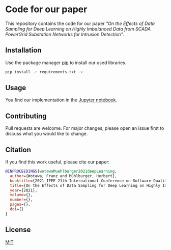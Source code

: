 # Code for our paper

This repository contains the code for our paper *"On the Effects of Data Sampling for Deep Learning on Highly Imbalanced Data from SCADA PowerGrid Substation Networks for Intrusion Detection"*.

## Installation

Use the package manager [pip](https://pip.pypa.io/en/stable/) to install our used libraries.

```bash
pip install -r requirements.txt -v
```

## Usage

You find our implementation in the [Jupyter notebook](code.ipynb).

## Contributing
Pull requests are welcome. For major changes, please open an issue first to discuss what you would like to change.

## Citation
If you find this work useful, please cite our paper:

```bibtex
@INPROCEEDINGS{wotawaMuehlburger2021deepLearning,
  author={Wotawa, Franz and Mühlburger, Herbert},  
  booktitle={2021 IEEE 21th International Conference on Software Quality, Reliability and Security (QRS)},
  title={On the Effects of Data Sampling for Deep Learning on Highly Imbalanced Data from SCADA PowerGrid Substation Networks for Intrusion Detection},   
  year={2021},  
  volume={},  
  number={},  
  pages={},  
  doi={}
}
```

## License
[MIT](LICENSE)

